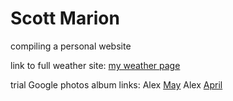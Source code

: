 # Scott Marion 

compiling a personal website

link to full weather site: [my weather page](SRM_weather7.html)

trial Google photos album links:
Alex [May](https://photos.app.goo.gl/ru4sv9hsiUfS3ew47)
Alex [April](https://photos.app.goo.gl/6VsoFErA5ABAhpYe9)



